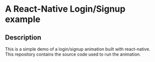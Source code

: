 # A React-Native Login/Signup example

## Description
This is a simple demo of a login/signup animation built with react-native.
This repository contains the source code used to run the animation.


